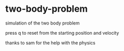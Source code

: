 # two-body-problem
simulation of the two body problem

press q to reset from the starting position and velocity

thanks to sam for the help with the physics
